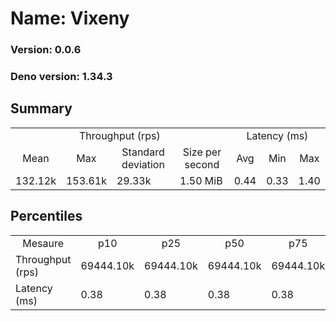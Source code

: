 # Name: Vixeny 
  
  ### Version: 0.0.6
  ### Deno version: 1.34.3

## Summary
<table>
<tr>
    <td align="center" colspan="4">Throughput (rps)</td>
    <td align="center" colspan="3">Latency (ms)</td>
</tr>
<tr>
    <td align="center">Mean</td>
    <td align="center">Max</td>
    <td align="center">Standard deviation</td>
    <td align="center">Size per second</td>
    <td align="center">Avg</td>
    <td align="center">Min</td>
    <td align="center">Max</td>
</tr>
<tr>
    <td>132.12k</td>
    <td>153.61k</td>
    <td>29.33k</td>
    <td>1.50 MiB</td>
    <td>0.44</td>
    <td>0.33</td>
    <td>1.40</td>
</tr>
</table>

## Percentiles

<table>
<tr>
  <td align="center">Mesaure</td>
  <td align="center">p10</td>
  <td align="center">p25</td>
  <td align="center">p50</td>
  <td align="center">p75</td>
  <td align="center">p90</td>
  <td align="center">p95</td>
  <td align="center">p99</td>
</tr>
<tr>
  <td>Throughput (rps)</td>
  <td>69444.10k</td>
  <td>69444.10k</td>
  <td>69444.10k</td>
  <td>69444.10k</td>
  <td>153607.71k</td>
  <td>153607.71k</td>
  <td>153607.71k</td>
</tr>
<tr>
  <td>Latency (ms)</td>
  <td>0.38</td>
  <td>0.38</td>
  <td>0.38</td>
  <td>0.38</td>
  <td>0.54</td>
  <td>0.61</td>
  <td>0.74</td>
</tr>
</table>
